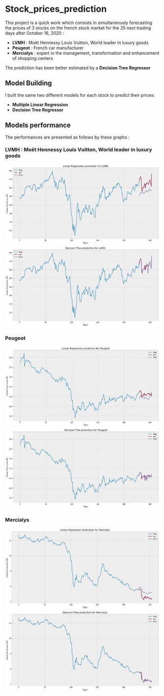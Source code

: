 # Stock_prices_prediction

This project is a quick work which consists in simultaneously forecasting the prices of 3 stocks  on the french stock market for the 25 next trading days after October 16, 2020 :
* **LVMH** : Moët Hennessy Louis Vuitton, World leader in luxury goods
* **Peugeot** : French car manufacturer
* **Mercialys** : expert in the management, transformation and enhancement of shopping centers

The prediction has been better estimated by a **Decision Tree Regressor**

## Model Building  

I built the same two different models for each stock to predict their prices:
*	**Multiple Linear Regression**
*	**Decision Tree Regressor**

## Models performance 
The performances are presented as follows by these graphs :

### **LVMH** : Moët Hennessy Louis Vuitton, World leader in luxury goods
![alt text](https://github.com/Daniel11OSSE/Stock_prices_prediction/blob/master/LR_LVMH.png "Linear Regression for LVMH")
![alt text](https://github.com/Daniel11OSSE/Stock_prices_prediction/blob/master/DTP_LVMH.png "Decision Tree Prediction for LVMH")

### **Peugeot**
![alt text](https://github.com/Daniel11OSSE/Stock_prices_prediction/blob/master/LR_Peugeot.png "Linear Regression for Peugeot")
![alt text](https://github.com/Daniel11OSSE/Stock_prices_prediction/blob/master/DTP_Peugeot.png "Decision Tree Prediction for Peugeot")

### **Mercialys**
![alt text](https://github.com/Daniel11OSSE/Stock_prices_prediction/blob/master/LR_Mercialys.png "Linear Regression for Mercialys")
![alt text](https://github.com/Daniel11OSSE/Stock_prices_prediction/blob/master/DTP_Mercialys.png "Decision Tree Prediction for Mercialys")
